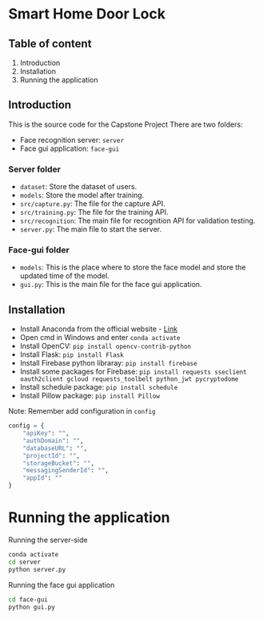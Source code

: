# Smart Home Door Lock

## Table of content
1. Introduction
2. Installation
3. Running the application

## Introduction
This is the source code for the Capstone Project
There are two folders:
- Face recognition server: `server`
- Face gui application: `face-gui`

### Server folder
- `dataset`: Store the dataset of users.
- `models`: Store the model after training.
- `src/capture.py`: The file for the capture API.
- `src/training.py`: The file for the training API.
- `src/recognition`: The main file for recognition API for validation testing.
- `server.py`: The main file to start the server.

### Face-gui folder
- `models`: This is the place where to store the face model and store the updated time of the model.
- `gui.py`: This is the main file for the face gui application.

## Installation
- Install Anaconda from the official website - [Link](https://www.example.com)
- Open cmd in Windows and enter `conda activate`
- Install OpenCV: `pip install opencv-contrib-python`
- Install Flask: `pip install Flask`
- Install Firebase python libraray: `pip install firebase`
- Install some packages for Firebase: `pip install requests sseclient oauth2client gcloud requests_toolbelt python_jwt pycryptodome`
- Install schedule package: `pip install schedule`
- Install Pillow package: `pip install Pillow`

Note: Remember add configuration in `config`
```Python
config = {
    "apiKey": "",
    "authDomain": "",
    "databaseURL": "",
    "projectId": "",
    "storageBucket": "",
    "messagingSenderId": "",
    "appId": ""
}
```

# Running the application
Running the server-side
```sh
conda activate
cd server
python server.py
```

Running the face gui application
```sh
cd face-gui
python gui.py
```
